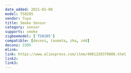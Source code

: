 ```yaml
---
date_added: 2021-02-08
model: TS0205
vendor: Tuya
title: Smoke Sensor
category: sensor
supports: smoke
zigbeemodel: ['TS0205']
compatible: [deconz, tasmota, zha, z4d]
deconz: 3395
mlink: 
link: https://www.aliexpress.com/item/4001220370806.html
link2: 
link3: 
---
```

